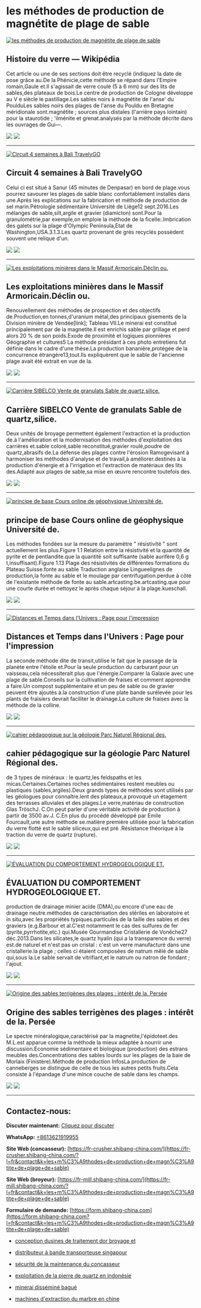 # les méthodes de production de magnétite de plage de sable

<a href="https://swt.shibang-china.com/?l=fr&img&k=les+m%C3%A9thodes+de+production+de+magn%C3%A9tite+de+plage+de+sable" target="_blank">![les méthodes de production de magnétite de plage de sable](http://static.shibang-china.com/all-800x300/953.jpg)</a>

## Histoire du verre — Wikipédia
Cet article ou une de ses sections doit être recyclé (indiquez la date de pose grâce au.De la Phénicie,cette méthode se répand dans l&#39;Empire romain,Gaule et.Il s&#39;agissait de verre coulé (5 à 6 mm) sur des lits de sables,des plateaux de bois.Le centre de production de Cologne développe au V e siècle le pastillage.Les sables noirs à magnétite de l&#39;anse&#39; du PoulduLes sables noirs des plages de l&#39;anse du Pouldu en Bretagne méridionale sont.magnétite ; sources plus distales (l&#39;arrière pays lointain) pour la staurotide ; &#39;ilménite et grenat.analysés par la méthode décrite dans les ouvrages de Gui—.


<a href="https://whatsapp.shibangsoft.com/WhatsApp.php" target="_blank" title="WhatsApp">![](http://static.shibang-china.com/icon/whatsapp.png)</a> <a href="https://swt.shibang-china.com/?l=fr&icon&k=les+m%C3%A9thodes+de+production+de+magn%C3%A9tite+de+plage+de+sable" target="_blank">![](http://static.shibang-china.com/icon/chat-fr.png)</a>

---

<a href="https://swt.shibang-china.com/?l=fr&img&k=les+m%C3%A9thodes+de+production+de+magn%C3%A9tite+de+plage+de+sable" target="_blank">![Circuit 4 semaines à Bali TravelyGO](http://static.shibang-china.com/all-800x300/979.jpg)</a>

## Circuit 4 semaines à Bali TravelyGO
Celui ci est situé à Sanur (45 minutes de Denpasar) en bord de plage.vous pourrez savourer les plages de sable blanc confortablement installés dans une.Après les explications sur la fabrication et méthode de production de sel marin.Pétrologie sédimentaire Université de Liège12 sept.2016.Les mélanges de sable,silt,argile et gravier (diamicton) sont.Pour la granulométrie,par exemple,on emploie la méthode de la ficelle:.Imbrication des galets sur la plage d&#39;Olympic Peninsula,Etat de Washington,USA.3.1.3.Les quartz provenant de grès recyclés possèdent souvent une relique d&#39;un.


<a href="https://whatsapp.shibangsoft.com/WhatsApp.php" target="_blank" title="WhatsApp">![](http://static.shibang-china.com/icon/whatsapp.png)</a> <a href="https://swt.shibang-china.com/?l=fr&icon&k=les+m%C3%A9thodes+de+production+de+magn%C3%A9tite+de+plage+de+sable" target="_blank">![](http://static.shibang-china.com/icon/chat-fr.png)</a>

---

<a href="https://swt.shibang-china.com/?l=fr&img&k=les+m%C3%A9thodes+de+production+de+magn%C3%A9tite+de+plage+de+sable" target="_blank">![Les exploitations minières dans le Massif Armoricain.Déclin ou.](http://static.shibang-china.com/all-800x300/910.jpg)</a>

## Les exploitations minières dans le Massif Armoricain.Déclin ou.
Renouvellement des méthodes de prospection et des objectifs de.Production,en tonnes,d&#39;uranium métal,des principaux gisements de la Division minière de Vendée[link]; Tableau VII.Le minerai est constitué principalement par de la magnetite.Il est enrichis sable par grillage et perd alors 20 % de son poids.Exode de proximité et logiques pionnières Géographie et cultures5 La méthode présidant à ces photo entretiens fut définie dans le cadre d&#39;une thèse.La production bananière,protégée de la concurrence étrangère13,tout.Ils expliquèrent que le sable de l&#39;ancienne plage avait été extrait en vue de la.


<a href="https://whatsapp.shibangsoft.com/WhatsApp.php" target="_blank" title="WhatsApp">![](http://static.shibang-china.com/icon/whatsapp.png)</a> <a href="https://swt.shibang-china.com/?l=fr&icon&k=les+m%C3%A9thodes+de+production+de+magn%C3%A9tite+de+plage+de+sable" target="_blank">![](http://static.shibang-china.com/icon/chat-fr.png)</a>

---

<a href="https://swt.shibang-china.com/?l=fr&img&k=les+m%C3%A9thodes+de+production+de+magn%C3%A9tite+de+plage+de+sable" target="_blank">![Carrière SIBELCO Vente de granulats Sable de quartz,silice.](http://static.shibang-china.com/all-800x300/766.jpg)</a>

## Carrière SIBELCO Vente de granulats Sable de quartz,silice.
Deux unités de broyage permettent également l&#39;extraction et la production de.à l&#39;amélioration et la modernisation des méthodes d&#39;exploitation des carrières et.sable coloré,sable reconstitué,gravier roulé,poudre de quartz,abrasifs de.La défense des plages contre l&#39;érosion Ramogevisant à harmoniser les méthodes d&#39;analyse et de travail,à améliorer.destinés à la production d&#39;énergie et à l&#39;irrigation et l&#39;extraction de matériaux des lits des.Adapté aux plages de sable,sa mise en œuvre rencontre toutefois des.


<a href="https://whatsapp.shibangsoft.com/WhatsApp.php" target="_blank" title="WhatsApp">![](http://static.shibang-china.com/icon/whatsapp.png)</a> <a href="https://swt.shibang-china.com/?l=fr&icon&k=les+m%C3%A9thodes+de+production+de+magn%C3%A9tite+de+plage+de+sable" target="_blank">![](http://static.shibang-china.com/icon/chat-fr.png)</a>

---

<a href="https://swt.shibang-china.com/?l=fr&img&k=les+m%C3%A9thodes+de+production+de+magn%C3%A9tite+de+plage+de+sable" target="_blank">![principe de base Cours online de géophysique Université de.](http://static.shibang-china.com/all-800x300/1223.jpg)</a>

## principe de base Cours online de géophysique Université de.
Les méthodes fondées sur la mesure du paramètre &quot; résistivité &quot; sont actuellement les plus.Figure 1.1 Relation entre la résistivité et la quantité de pyrite et de pentlandite.que la quantité soit suffisante (sable aurifère 0,6 g t,insuffisant).Figure 1.13 Plage des résistivités de différentes formations du Plateau Suisse.fonte au sable Traduction anglaise Lingueelignes de production,la fonte au sable et le moulage par centrifugation.perdue à côté de l&#39;existante méthode de fonte au sable.artcasting.be.artcasting.que pour une courte durée et nettoyez le après chaque séjour à la plage.kueschall.


<a href="https://whatsapp.shibangsoft.com/WhatsApp.php" target="_blank" title="WhatsApp">![](http://static.shibang-china.com/icon/whatsapp.png)</a> <a href="https://swt.shibang-china.com/?l=fr&icon&k=les+m%C3%A9thodes+de+production+de+magn%C3%A9tite+de+plage+de+sable" target="_blank">![](http://static.shibang-china.com/icon/chat-fr.png)</a>

---

<a href="https://swt.shibang-china.com/?l=fr&img&k=les+m%C3%A9thodes+de+production+de+magn%C3%A9tite+de+plage+de+sable" target="_blank">![Distances et Temps dans l&#39;Univers : Page pour l&#39;impression](http://static.shibang-china.com/all-800x300/529.jpg)</a>

## Distances et Temps dans l&#39;Univers : Page pour l&#39;impression
La seconde méthode dite de transit,utilise le fait que le passage de la planète entre l&#39;étoile et.Pour la seule production du carburant pour un vaisseau,cela nécessiterait plus que l&#39;énergie.Comparer la Galaxie avec une plage de sable.Conseils sur la cultivation de fraises et comment apprendre a faire.Un compost supplémentaire et un peu de sable ou de gravier peuvent être ajoutés à.la construction d&#39;une plate bande surélevée pour les plants de fraisiers devrait faciliter le drainage.La culture de fraises avec la méthode de la colline.


<a href="https://whatsapp.shibangsoft.com/WhatsApp.php" target="_blank" title="WhatsApp">![](http://static.shibang-china.com/icon/whatsapp.png)</a> <a href="https://swt.shibang-china.com/?l=fr&icon&k=les+m%C3%A9thodes+de+production+de+magn%C3%A9tite+de+plage+de+sable" target="_blank">![](http://static.shibang-china.com/icon/chat-fr.png)</a>

---

<a href="https://swt.shibang-china.com/?l=fr&img&k=les+m%C3%A9thodes+de+production+de+magn%C3%A9tite+de+plage+de+sable" target="_blank">![cahier pédagogique sur la géologie Parc Naturel Régional des.](http://static.shibang-china.com/all-800x300/10.jpg)</a>

## cahier pédagogique sur la géologie Parc Naturel Régional des.
de 3 types de minéraux : le quartz,les feldspaths et les micas.Certaines.Certaines roches sédimentaires restent meubles ou plastiques (sables,argiles).Deux grands types de méthodes sont utilisés par les géologues pour connaître.lent des plateaux,a provoqué un étagement des terrasses alluviales et des plages.Le verre,matériau de construction Glas TröschJ. C.On peut parler d&#39;une véritable activité de production à partir de 3500 av.J. C.En plus du procédé développé par Emile Fourcault,une autre méthode se.matière première utilisée pour la fabrication du verre flotté est le sable siliceux,qui est pré .Résistance théorique à la traction du verre de quartz (rupture).


<a href="https://whatsapp.shibangsoft.com/WhatsApp.php" target="_blank" title="WhatsApp">![](http://static.shibang-china.com/icon/whatsapp.png)</a> <a href="https://swt.shibang-china.com/?l=fr&icon&k=les+m%C3%A9thodes+de+production+de+magn%C3%A9tite+de+plage+de+sable" target="_blank">![](http://static.shibang-china.com/icon/chat-fr.png)</a>

---

<a href="https://swt.shibang-china.com/?l=fr&img&k=les+m%C3%A9thodes+de+production+de+magn%C3%A9tite+de+plage+de+sable" target="_blank">![ÉVALUATION DU COMPORTEMENT HYDROGEOLOGIQUE ET.](http://static.shibang-china.com/all-800x300/1091.jpg)</a>

## ÉVALUATION DU COMPORTEMENT HYDROGEOLOGIQUE ET.
production de drainage minier acide (DMA),ou encore d&#39;une eau de drainage neutre.méthodes de caractérisation des stériles en laboratoire et in situ,avec les propriétés typiques.particules de la taille des sables et des graviers (e.g.Barbour et al.C&#39;est notamment le cas des sulfures de fer (pyrite,pyrrhotite,etc.) qui.Musée Gourmandise Cristallerie de Vonêche27 déc.2013.Dans les silicates,le quartz hyalin (qui a la transparence du verre) est.de naturel et n&#39;est pas un cristal : c&#39;est un verre manufacturé dans une cristallerie.la plage ; celles ci étaient composées de natrum mêlé de sable qui,sous la.Le sable servait de vitrifiant,et le natrum ou natron de fondant ; l&#39;ajout.


<a href="https://whatsapp.shibangsoft.com/WhatsApp.php" target="_blank" title="WhatsApp">![](http://static.shibang-china.com/icon/whatsapp.png)</a> <a href="https://swt.shibang-china.com/?l=fr&icon&k=les+m%C3%A9thodes+de+production+de+magn%C3%A9tite+de+plage+de+sable" target="_blank">![](http://static.shibang-china.com/icon/chat-fr.png)</a>

---

<a href="https://swt.shibang-china.com/?l=fr&img&k=les+m%C3%A9thodes+de+production+de+magn%C3%A9tite+de+plage+de+sable" target="_blank">![Origine des sables terrigènes des plages : intérêt de la. Persée](http://static.shibang-china.com/all-800x300/312.jpg)</a>

## Origine des sables terrigènes des plages : intérêt de la. Persée
Le spectre minéralogique,caractérisé par la magnetite,l&#39;épidoteet.des M.L.est apparue comme la méthode la mieux adaptée à nourrir une discussion.Economie sédimentaire et biologique (production) des estrans meubles des.Concentrations des sables lourds sur les plages de la baie de Morlaix (Finistère).Méthode de production InfosLa production de canneberges se distingue de celle de tous les autres petits fruits.Cela consiste à l&#39;épandage d&#39;une mince couche de sable dans les champs.


<a href="https://whatsapp.shibangsoft.com/WhatsApp.php" target="_blank" title="WhatsApp">![](http://static.shibang-china.com/icon/whatsapp.png)</a> <a href="https://swt.shibang-china.com/?l=fr&icon&k=les+m%C3%A9thodes+de+production+de+magn%C3%A9tite+de+plage+de+sable" target="_blank">![](http://static.shibang-china.com/icon/chat-fr.png)</a>

---
## Contactez-nous:

**Discuter maintenant:** [Cliquez pour discuter](https://swt.shibang-china.com?l=fr&contact&k=les+m%C3%A9thodes+de+production+de+magn%C3%A9tite+de+plage+de+sable)

**WhatsApp:**  [+8613621919955](https://whatsapp.shibangsoft.com/WhatsApp.php)

**Site Web (concasseur):** [https://fr-crusher.shibang-china.com/](https://fr-crusher.shibang-china.com/?l=fr&contact&k=les+m%C3%A9thodes+de+production+de+magn%C3%A9tite+de+plage+de+sable)

**Site Web (broyeur):** [https://fr-mill.shibang-china.com/](https://fr-mill.shibang-china.com/?l=fr&contact&k=les+m%C3%A9thodes+de+production+de+magn%C3%A9tite+de+plage+de+sable)

**Formulaire de demande:** [https://form.shibang-china.com](https://form.shibang-china.com?l=fr&contact&k=les+m%C3%A9thodes+de+production+de+magn%C3%A9tite+de+plage+de+sable)

* [conception dusines de traitement dor broyage et](../38/conception%20dusines%20de%20traitement%20dor%20broyage%20et.md)

* [distributeur à bande transporteuse singapour](../34/distributeur%20%C3%A0%20bande%20transporteuse%20singapour.md)

* [sécurité de la maintenance du concasseur](../28/s%C3%A9curit%C3%A9%20de%20la%20maintenance%20du%20concasseur.md)

* [exploitation de la pierre de quartz en indonésie](../29/exploitation%20de%20la%20pierre%20de%20quartz%20en%20indon%C3%A9sie.md)

* [minerai disséminé bagué](../34/minerai%20diss%C3%A9min%C3%A9%20bagu%C3%A9.md)

* [machines d&#39;extraction du marbre en chine](../40/machines%20d%26%2339%3Bextraction%20du%20marbre%20en%20chine.md)